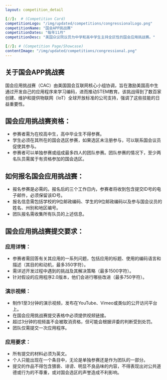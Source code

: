 ```yaml
---
layout: competition_detail

[//]:  # (Competition Card)
competitionLogo: "/img/updated/competitions/congressionalLogo.png"
competitionName: "国会APP挑战赛"
competitionDates: "每年11月"
competitionDesc: "美国众议院议员为中学和高中学生主持全区性的国会应用挑战赛。"

[//]: # (Competition Page/Showcase)
contentImage: "/img/updated/competitions/congressional.png"
---
```


## 关于国会APP挑战赛

国会应用挑战赛（CAC）由美国国会互联网核心小组协调，旨在激励美国高中生通过开发自己的应用程序来学习编码，进而推动STEM教育。该挑战得到了数百家创建、维护和提供物联网（IoT）全球开放标准的公司支持，强调了这些技能的日益重要性。

## 国会应用挑战赛资格：

+ 参赛者需为在校高中生，高中毕业生不得参赛。
+ 学生必须在其所在的国会选区参赛，如果选区未注册参与，可以联系国会议员促使其参与。
+ 参赛者可以单独参赛或组成最多四人的团队参赛。团队参赛的情况下，至少两名队员需属于有资格参加的国会选区。

## 如何报名国会应用挑战赛：

+ 报名参赛是必需的。报名后的三个工作日内，参赛者将收到包含提交ID号的电子邮件，必须保留该ID号。
+ 报名信息需包括学校的9位邮政编码、学生的9位邮政编码以及参与国会议员的姓名、州别和地区编号。
+ 团队报名需收集所有队员的上述信息。

## 国会应用挑战赛提交要求：

### 应用详情：

+ 参赛者需回答有关其应用的一系列问题，包括应用的标题、使用的编码语言和描述（其目的和动机，最多350字符）。
+ 需详述开发过程中遇到的挑战及其解决策略（最多1500字符）。
+ 针对假设的应用程序2.0版本，他们会进行哪些改进（最多750字符）。

### 演示视频：

+ 制作1至3分钟的演示视频，发布在YouTube、Vimeo或类似的公开访问平台上。
+ 在国会应用挑战赛提交表格中必须提供视频链接。
+ 超过3分钟的视频虽不会被取消资格，但可能会根据评委的判断受到处罚。
+ 团队仅需提交一次应用程序。

### 应用要求：

+ 所有提交的材料必须为英文。
+ 个人只能出现在一个条目中，无论是单独参赛还是作为团队的一部分。
+ 提交的作品不得包含猥亵、诽谤、明显不良品味的内容，不得表现出对公共道德或行为的不尊重，或对国会选区的声誉造成不利影响。

  
